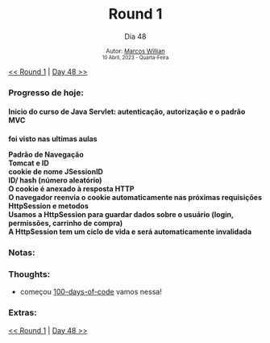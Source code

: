 <div align="center">
  <h1>Round 1</h1>
  <p>Dia 48</p>

  <sub>
    Autor: <a href="https://github.com/marcosmwx" target="_blank">Marcos Willian</a>
    <br>
    <small>10 Abril, 2023 -  Quarta-Feira</small>
  </sub>
</div>

[<< Round 1](./README.MD) | [Day 48 >>](dia048.md)

### Progresso de hoje:

<h4>Inicio do curso de Java Servlet: autenticação, autorização e o padrão MVC<h4>
<p> foi visto nas ultimas aulas <p>
Padrão de Navegação<br>
Tomcat e ID<br>
cookie de nome JSessionID<br>
ID/ hash (número aleatório)<br>
O cookie é anexado à resposta HTTP<br>
O navegador reenvia o cookie automaticamente nas próximas requisições<br>
HttpSession e metodos<br>
Usamos a HttpSession para guardar dados sobre o usuário (login, permissões, carrinho de compra)<br>
A HttpSession tem um ciclo de vida e será automaticamente invalidada<br>

### Notas:

### Thoughts:

- começou [100-days-of-code](https://github.com/marcosmwx/100DaysOfCode) vamos nessa!

### Extras:

[<< Round 1](./README.MD) | [Day 48 >>](dia048.md)
